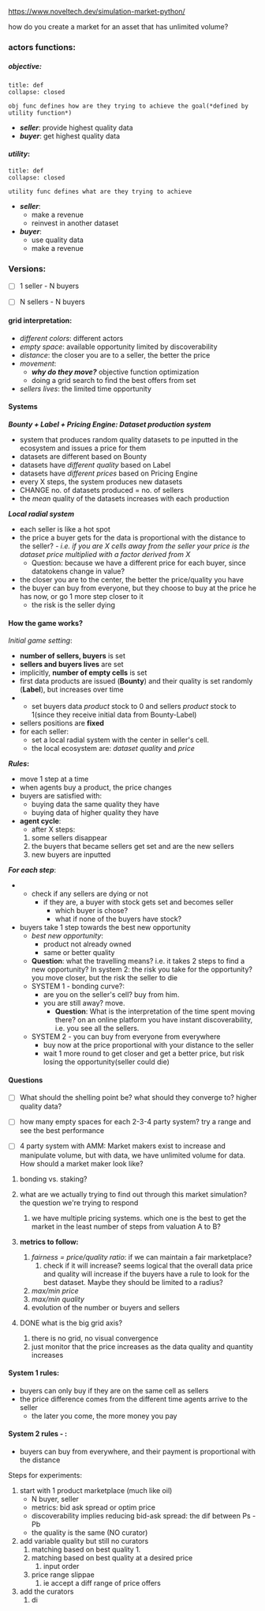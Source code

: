 
https://www.noveltech.dev/simulation-market-python/

how do you create a market for an asset that has unlimited volume?


### actors functions: 
##### *objective*:
```ad-note
title: def
collapse: closed

obj func defines how are they trying to achieve the goal(*defined by utility function*)
```
- ***seller***: provide highest quality data
- ***buyer***: get highest quality data

#### *utility*:
```ad-note
title: def
collapse: closed

utility func defines what are they trying to achieve 
```
- ***seller***:
	- make a revenue
	- reinvest in another dataset
- ***buyer***: 
	- use quality data 
	- make a revenue


### Versions:
- [ ] 1 seller - N buyers
- [ ] N sellers - N buyers


#### grid interpretation:
- *different colors*: different actors
- *empty space*: available opportunity limited by discoverability
- *distance*: the closer you are to a seller, the better the price
- *movement*: 
	- ***why do they move?*** objective function optimization
	- doing a grid search to find the best offers from set
- *sellers lives*: the limited time opportunity 


#### Systems
***Bounty + Label + Pricing Engine: Dataset production system***
- system that produces random quality datasets to pe inputted in the ecosystem and issues a price for them 
- datasets are different based on Bounty 
- datasets have *different quality* based on Label 
- datasets have *different prices* based on Pricing Engine
- every X steps, the system produces new datasets
- CHANGE no. of datasets produced = no. of sellers
- the *mean* quality of the datasets increases with each production

***Local radial system***
- each seller is like a hot spot
- the price a buyer gets for the data is proportional with the distance to the seller? *- i.e. if you are X cells away from the seller your price is the dataset price multiplied with a factor derived from X*
	- Question: because we have a different price for each buyer, since datatokens change in value? 
- the closer you are to the center, the better the price/quality you have 
- the buyer can buy from everyone, but they choose to buy at the price he has now, or go 1 more step closer to it
	- the risk is the seller dying 


#### How the game works?

*Initial game setting*:
- **number of sellers, buyers** is set 
- **sellers and buyers lives** are set
- implicitly, **number of empty cells** is set
- first data products are issued (**Bounty**) and their quality is set randomly (**Label**), but increases over time
- * set buyers data *product* stock to 0 and sellers *product* stock to 1(since they receive initial data from Bounty-Label)
- sellers positions are **fixed** 
- for each seller: 
	- set a local radial system with the center in seller's cell.
	- the local ecosystem are: *dataset quality* and *price*


***Rules*:**
- move 1 step at a time
- when agents buy a product, the price changes
- buyers are satisfied with:
	- buying data the same quality they have
	- buying data of higher quality they have
- **agent cycle**: 
	- after X steps:
	1. some sellers disappear
	2. the buyers that became sellers get set and are the new sellers 
	3. new buyers are inputted


***For each step***:
- * check if any sellers are dying or not
	- if they are, a buyer with stock gets set and becomes seller
		- which buyer is chose?
		- what if none of the buyers have stock?
- buyers take 1 step towards the best new opportunity
	- *best new opportunity*:
		- product not already owned
		- same or better quality
	- **Question**: what the travelling means? i.e. it takes 2 steps to find a new opportunity? In system 2: the risk you take for the opportunity? you move closer, but the risk the seller to die
	- SYSTEM 1 - bonding curve?: 
		- are you on the seller's cell? buy from him.
		- you are still away? move. 
			- **Question**: What is the interpretation of the time spent moving there? on an online platform you have instant discoverability, i.e. you see all the sellers.
	- SYSTEM 2 - you can buy from everyone from everywhere
		- buy now at the price proportional with your distance to the seller
		- wait 1 more round to get closer and get a better price, but risk losing the opportunity(seller could die)


#### Questions
- [ ] What should the shelling point be? what should they converge to? higher quality data?


- [ ] how many empty spaces for each 2-3-4 party system?
	try a range and see the best performance
- [ ] 4 party system with AMM: Market makers exist to increase and manipulate volume, but with data, we have unlimited volume for data. How should a market maker look like?


1. bonding vs. staking?
3. what are we actually trying to find out through this market simulation? the question we're trying to respond
	1. we have multiple pricing systems. which one is the best to get the market in the least number of steps from valuation A to B?
3. **metrics to follow:**
	1. *fairness = price/quality ratio*: if we can maintain a fair marketplace? 
		1. check if it will increase? seems logical that the overall data price and quality will increase if the buyers have a rule to look for the best dataset. Maybe they should be limited to a radius?
	2. *max/min price*
	3. *max/min quality*
	4. evolution of the number or buyers and sellers
 


6. DONE what is the big grid axis?
	1. there is no grid, no visual convergence
	2.  just monitor that the price increases as the data quality and quantity increases



#### System 1 rules:
- buyers can only buy if they are on the same cell as sellers
- the price difference comes from the different time agents arrive to the seller
	- the later you come, the more money you pay

#### System 2 rules - :
- buyers can buy from everywhere, and their payment is proportional with the distance



Steps for experiments:
1. start with 1 product marketplace (much like oil)
	- N buyer, seller
	- metrics: bid ask spread or optim price
	- discoverability implies reducing bid-ask spread: the dif between Ps - Pb
	- the quality is the same (NO curator)
2. add variable quality but still no curators
	1. matching based on best quality 
		1. 
	2. matching based on best quality at a desired price
		1. input order
	3. price range slippae
		1. ie accept a diff range of price offers
3. add the curators 
	1. di



